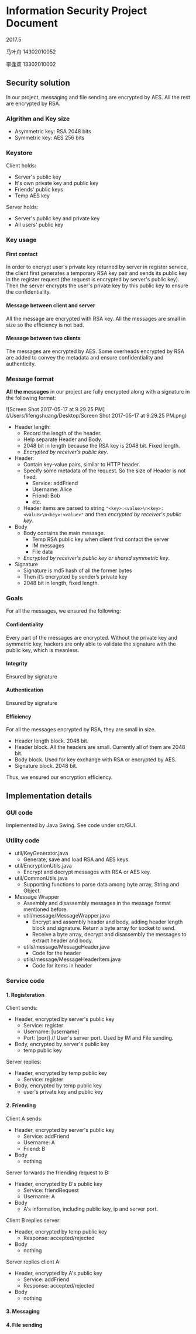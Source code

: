 # Information Security Project Document

2017.5

马叶舟 14302010052

李逢双 13302010002

## Security solution

In our project, messaging and file sending are encrypted by AES. All the rest are encrypted by RSA.

### Algrithm and Key size

- Asymmetric key: RSA 2048 bits
- Symmetric key: AES 256 bits

### Keystore

Client holds:

- Server's public key
- It's own private key and public key
- Friends' public keys
- Temp AES key

Server holds:

- Server's public key and private key
- All users' public key

### Key usage

#### First contact

In order to encrypt user's private key returned by server in register service, the client first generates a temporary RSA key pair and sends its public key in the register request (the request is encrypted by server's public key). Then the server encrypts the user's private key by this public key to ensure the confidentiality.

#### Message between client and server

All the message are encrypted with RSA key. All the messages are small in size so the efficiency is not bad.

#### Message between two clients

The messages are encrypted by AES. Some overheads encrypted by RSA are added to convey the metadata and ensure confidentiality and authenticity.

### Message format

**All the messages** in our project are fully encrypted along with a signature in the following format:

 ![Screen Shot 2017-05-17 at 9.29.25 PM](/Users/lifengshuang/Desktop/Screen Shot 2017-05-17 at 9.29.25 PM.png)

- Header length:
  - Record the length of the header. 
  - Help separate Header and Body.
  - 2048 bit in length because the RSA key is 2048 bit. Fixed length.
  - *Encrypted by receiver’s public key*.
- Header:
  - Contain key-value pairs, similar to HTTP header.
  - Specify some metadata of the request. So the size of Header is not fixed.
    - Service: addFriend
    - Username: Alice
    - Friend: Bob
    - etc.
  - Header items are parsed to string `"<key>:<value>\n<key>:<value>\n<key>:<value>"` and then *encrypted by receiver's public key*.
- Body
  - Body contains the main message.
    - Temp RSA public key when client first contact the server
    - IM messages
    - File data
  - *Encrypted by receiver's public key or shared symmetric key*.
- Signature
  - Signature is md5 hash of all the former bytes 
  - Then it’s encrypted by sender’s private key
  - 2048 bit in length, fixed length.

### Goals

For all the messages, we ensured the following:

#### Confidentiality

Every part of the messages are encrypted. Without the private key and symmetric key, hackers are only able to validate the signature with the public key, which is meanless.

#### Integrity

Ensured by signature

#### Authentication

Ensured by signature

#### Efficiency

For all the messages encrypted by RSA, they are small in size.

- Header length block. 2048 bit.
- Header block. All the headers are small. Currently all of them are 2048 bit.
- Body block. Used for key exchange with RSA or encrypted by AES.
- Signature block. 2048 bit.

Thus, we ensured our encryption efficiency.

## Implementation details

### GUI code

Implemented by Java Swing. See code under src/GUI.

### Utility code

- util/KeyGenerator.java
  - Generate, save and load RSA and AES keys.
- util/EncryptionUtils.java
  - Encrypt and decrypt messages with RSA or AES key.
- util/CommonUtils.java
  - Supporting functions to parse data among byte array, String and Object.
- Message Wrapper
  - Assembly and disassembly messages in the message format mentioned before.
  - util/message/MessageWrapper.java
    - Encrypt and assembly header and body, adding header length block and signature. Return a byte array for socket to send.
    - Receive a byte array, decrypt and disassembly the messages to extract header and body.
  - utils/message/MessageHeader.java
    - Code for the header
  - utils/message/MessageHeaderItem.java
    - Code for items in header

### Service code

#### 1. Registeration

Client sends:

- Header, encrypted by server's public key
  - Service: register
  - Username: [username]
  - Port: [port] // User's server port. Used by IM and File sending. 
- Body, encrypted by server's public key
  - temp public key

Server replies:

- Header, encrypted by temp public key
  - Service: register
- Body, encrypted by temp public key
  - user's private key and public key

#### 2. Friending

Client A sends:

- Header, encrypted by server's public key
  - Service: addFriend
  - Username: A
  - Friend: B
- Body
  - nothing

Server forwards the friending request to B:

- Header, encrypted by B's public key
  - Service: friendRequest
  - Username: A
- Body
  - A's information, including public key, ip and server port.

Client B replies server:

- Header, encrypted by temp public key
  - Response: accepted/rejected
- Body
  - nothing

Server replies client A:

- Header, encrypted by A's public key
  - Service: addFriend
  - Response: accepted/rejected
- Body
  - nothing

#### 3. Messaging

#### 4. File sending



